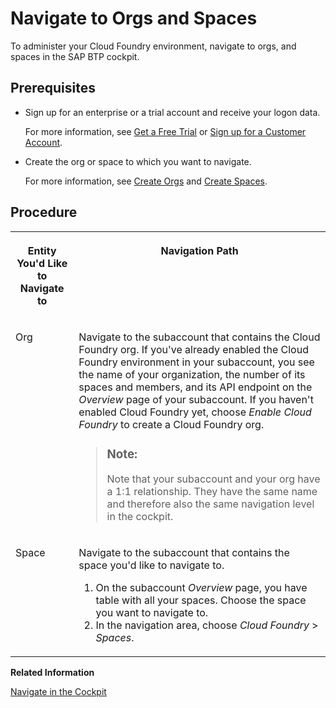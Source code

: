 <!-- loio5bf87353bf994819b8803e5910d8450f -->

# Navigate to Orgs and Spaces

To administer your Cloud Foundry environment, navigate to orgs, and spaces in the SAP BTP cockpit.



<a name="loio5bf87353bf994819b8803e5910d8450f__prereq_uww_m2c_nbb"/>

## Prerequisites

-   Sign up for an enterprise or a trial account and receive your logon data.

    For more information, see [Get a Free Trial](../20-getting-started/getting-a-global-account-d61c281.md#loio42e7e54590424e65969fced1acd47694) or [Sign up for a Customer Account](../20-getting-started/getting-a-global-account-d61c281.md#loioa71a081b39e343e097046bf487f57af3).

-   Create the org or space to which you want to navigate.

    For more information, see [Create Orgs](create-orgs-a9b1f54.md) and [Create Spaces](create-spaces-2f6ed22.md).




<a name="loio5bf87353bf994819b8803e5910d8450f__steps_amh_d2c_nbb"/>

## Procedure


<table>
<tr>
<th valign="top">

Entity You'd Like to Navigate to

</th>
<th valign="top">

Navigation Path

</th>
</tr>
<tr>
<td valign="top">

Org

</td>
<td valign="top">

Navigate to the subaccount that contains the Cloud Foundry org. If you've already enabled the Cloud Foundry environment in your subaccount, you see the name of your organization, the number of its spaces and members, and its API endpoint on the *Overview* page of your subaccount. If you haven't enabled Cloud Foundry yet, choose *Enable Cloud Foundry* to create a Cloud Foundry org.

> ### Note:  
> Note that your subaccount and your org have a 1:1 relationship. They have the same name and therefore also the same navigation level in the cockpit.



</td>
</tr>
<tr>
<td valign="top">

Space

</td>
<td valign="top">

Navigate to the subaccount that contains the space you'd like to navigate to.

1.  On the subaccount *Overview* page, you have table with all your spaces. Choose the space you want to navigate to.
2.  In the navigation area, choose *Cloud Foundry* \> *Spaces*.



</td>
</tr>
</table>

**Related Information**  


[Navigate in the Cockpit](navigate-in-the-cockpit-0874895.md "Learn how to navigate to your global accounts, directories, and subaccounts in the SAP BTP cockpit.")

